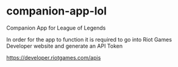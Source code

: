# companion-app-lol
Companion App for League of Legends

In order for the app to function it is required to go into Riot Games Developer website and generate an API Token

https://developer.riotgames.com/apis
